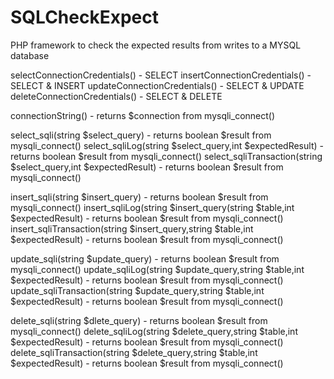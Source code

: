 # SQLCheckExpect
PHP framework to check the expected results from writes to a MYSQL database


selectConnectionCredentials() - SELECT 
insertConnectionCredentials() - SELECT & INSERT
updateConnectionCredentials() - SELECT & UPDATE
deleteConnectionCredentials() - SELECT & DELETE

connectionString() - returns $connection from mysqli_connect()

select_sqli(string $select_query) - returns boolean $result from mysqli_connect()
select_sqliLog(string $select_query,int $expectedResult) - returns boolean $result from mysqli_connect()
select_sqliTransaction(string $select_query,int $expectedResult) - returns boolean $result from mysqli_connect()

insert_sqli(string $insert_query) - returns boolean $result from mysqli_connect()
insert_sqliLog(string $insert_query(string $table,int $expectedResult) - returns boolean $result from mysqli_connect()
insert_sqliTransaction(string $insert_query,string $table,int $expectedResult) - returns boolean $result from mysqli_connect()

update_sqli(string $update_query) - returns boolean $result from mysqli_connect()
update_sqliLog(string $update_query,string $table,int $expectedResult) - returns boolean $result from mysqli_connect()
update_sqliTransaction(string $update_query,string $table,int $expectedResult) - returns boolean $result from mysqli_connect()

delete_sqli(string $dlete_query) - returns boolean $result from mysqli_connect()
delete_sqliLog(string $delete_query,string $table,int $expectedResult) - returns boolean $result from mysqli_connect()
delete_sqliTransaction(string $delete_query,string $table,int $expectedResult) - returns boolean $result from mysqli_connect()